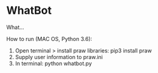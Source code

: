 # WhatBot
What...

How to run (MAC OS, Python 3.6):
1) Open terminal > install praw libraries: pip3 install praw
2) Supply user information to praw.ini
3) In terminal: python whatbot.py

